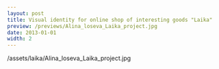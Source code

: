 ```yaml
---
layout: post
title: Visual identity for online shop of interesting goods "Laika"
preview: /previews/Alina_loseva_Laika_project.jpg
date: 2013-01-01
width: 2
---
```

/assets/laika/Alina_loseva_Laika_project.jpg
